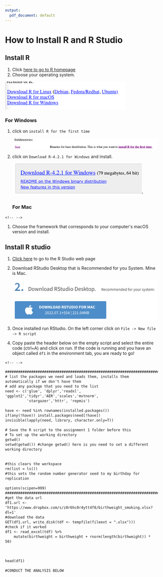 ```yaml
---
output:
  pdf_document: default
---
```


# How to Install R and R Studio

## Install R

1.  Click [here to go to R homepage](https://cran.r-project.org/)
2.  Choose your operating system.

![](images/paste-BBADA9DD.png)

### For Windows

1.  click on `install R for the first time`

    ![](images/paste-7E559F31.png)

2.  click on `Download R-4.2.1 for Windows` and install.

    ![](images/paste-7C381E27.png)'

    ### For Mac 

```{=html}
<!-- -->
```
1.  Choose the framework that corresponds to your computer's macOS version and install.

## Install R studio 

1.  [Click here](<https://www.rstudio.com/products/rstudio/download/#download>) to go to the R Studio web page

2.  Download RStudio Desktop that is Recommended for you System. Mine is Mac.

    ![](images/paste-57F3EDCE.png)

3.  Once installed run RStudio. On the left corner click on `File -> New file -> R script`

4.  Copy paste the header below on the empty script and select the entire code (ctrl+A) and click on run. If the code is running and you have an object called `df1` in the environment tab, you are ready to go!

```{=html}
<!-- -->
```
    ###############################################################################
    # list the packages we need and loads them, installs them automatically if we don't have them
    # add any package that you need to the list  
    need <- c('glue', 'dplyr','readxl', 'ggplot2','tidyr','AER','scales','mvtnorm', 
              'stargazer','httr', 'repmis')

    have <- need %in% rownames(installed.packages()) 
    if(any(!have)) install.packages(need[!have]) 
    invisible(lapply(need, library, character.only=T)) 

    # Save the R script to the assignment 1 folder before this
    # To set up the working directory
    getwd()
    setwd(getwd()) #change getwd() here is you need to set a different working directory


    #this clears the workspace
    rm(list = ls()) 
    #this sets the random number generator seed to my birthday for replication

    options(scipen=999)
    ###############################################################################
    #get the data url 
    df1.url <- 'https://www.dropbox.com/s/z8r6hc0r4ytt4f8/birthweight_smoking.xlsx?dl=1'
    #download the data 
    GET(df1.url, write_disk(tdf <- tempfile(fileext = ".xlsx")))
    #check if it worked
    df1 <- read_excel(tdf) %>%
        mutate(birthweight = birthweight + rnorm(length(birthweight)) * 50)



    head(df1)

    #CONDUCT THE ANALYSIS BELOW
